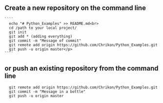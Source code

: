## Create a new repository on the command line
    ````
      echo "# Python_Examples" >> README.md<br>
      cd /path to your local project/
      git init
      git add * (adding everything)
      git commit -m "Message of commit"
      git remote add origin https://github.com/Chrikon/Python_Examples.git
      git push -u origin master</p>
    ````
## or push an existing repository from the command line
  ````
    git remote add origin https://github.com/Chrikon/Python_Examples.git
    git commit -m "Message in a bottle"
    git push -u origin master
  ````
